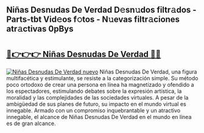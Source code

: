 ## Niñas Desnudas De Verdad D𝚎sn𝚞dos filtr𝚊dos - Parts-tbt Vid𝚎os f𝚘tos - N𝚞evas filtr𝚊ciones atr𝚊ctivas 0pBys

# <h2><a href="http://mb2wzl2.tromn.icu/?c=Ni%c3%b1as+Desnudas+De+Verdad">🔗👉👉👉 Niñas Desnudas De Verdad 🔗🔗</a></h2>

[![Niñas Desnudas De Verdad nuevo](https://i.imgur.com/pEAQMta.gif)](http://mb2wzl2.tromn.icu/?c=Ni%c3%b1as+Desnudas+De+Verdad)
Niñas Desnudas De Verdad, una figura multifacética y estimulante, se resiste a la categorización simple. Su método poco ortodoxo de crear una persona en línea ha magnetizado y ofendido a los espectadores, estimulando debates sobre la expresión artística, la moralidad y las complejidades de las sociedades virtuales. A pesar de la ambigüedad de sus planes de futuro, su impacto en el mundo virtual es innegable. Armado con un compromiso inquebrantable y un atractivo innegable, el alcance de Niñas Desnudas De Verdad en el mundo en línea es de gran alcance.
